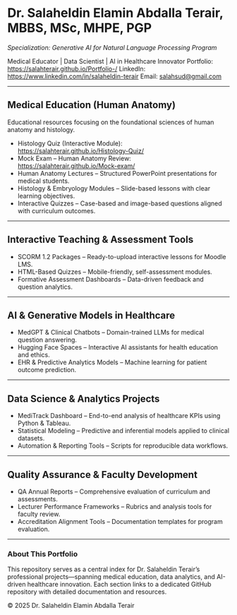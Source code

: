 # Dr. Salaheldin Elamin Abdalla Terair, MBBS, MSc, MHPE, PGP
*Specialization: Generative AI for Natural Language Processing Program*

Medical Educator | Data Scientist | AI in Healthcare Innovator
Portfolio: https://salahterair.github.io/Portfolio-/
LinkedIn: https://www.linkedin.com/in/salaheldin-terair
Email: salahsud@gmail.com

---

## Medical Education (Human Anatomy)
Educational resources focusing on the foundational sciences of human anatomy and histology.
- Histology Quiz (Interactive Module): https://salahterair.github.io/Histology-Quiz/
- Mock Exam – Human Anatomy Review: https://salahterair.github.io/Mock-exam/
- Human Anatomy Lectures – Structured PowerPoint presentations for medical students.
- Histology & Embryology Modules – Slide-based lessons with clear learning objectives.
- Interactive Quizzes – Case-based and image-based questions aligned with curriculum outcomes.

---

## Interactive Teaching & Assessment Tools
- SCORM 1.2 Packages – Ready-to-upload interactive lessons for Moodle LMS.
- HTML-Based Quizzes – Mobile-friendly, self-assessment modules.
- Formative Assessment Dashboards – Data-driven feedback and question analytics.

---

## AI & Generative Models in Healthcare
- MedGPT & Clinical Chatbots – Domain-trained LLMs for medical question answering.
- Hugging Face Spaces – Interactive AI assistants for health education and ethics.
- EHR & Predictive Analytics Models – Machine learning for patient outcome prediction.

---

## Data Science & Analytics Projects
- MediTrack Dashboard – End-to-end analysis of healthcare KPIs using Python & Tableau.
- Statistical Modeling – Predictive and inferential models applied to clinical datasets.
- Automation & Reporting Tools – Scripts for reproducible data workflows.

---

## Quality Assurance & Faculty Development
- QA Annual Reports – Comprehensive evaluation of curriculum and assessments.
- Lecturer Performance Frameworks – Rubrics and analysis tools for faculty review.
- Accreditation Alignment Tools – Documentation templates for program evaluation.

---

### About This Portfolio
This repository serves as a central index for Dr. Salaheldin Terair’s professional projects—spanning medical education, data analytics, and AI-driven healthcare innovation. Each section links to a dedicated GitHub repository with detailed documentation and resources.

© 2025 Dr. Salaheldin Elamin Abdalla Terair